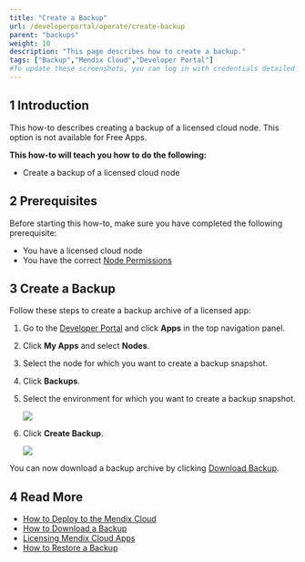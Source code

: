 ```yaml
---
title: "Create a Backup"
url: /developerportal/operate/create-backup
parent: "backups"
weight: 10
description: "This page describes how to create a backup."
tags: ["Backup","Mendix Cloud","Developer Portal"]
#To update these screenshots, you can log in with credentials detailed in How to Update Screenshots Using Team Apps.
---
```


## 1 Introduction

This how-to describes creating a backup of a licensed cloud node. This option is not available for Free Apps.

**This how-to will teach you how to do the following:**

*   Create a backup of a licensed cloud node


## 2 Prerequisites

Before starting this how-to, make sure you have completed the following prerequisite:

*   You have a licensed cloud node
*   You have the correct [Node Permissions](/developerportal/deploy/node-permissions)

## 3 Create a Backup

Follow these steps to create a backup archive of a licensed app:

1. Go to the [Developer Portal](http://sprintr.home.mendix.com) and click **Apps** in the top navigation panel.
2. Click **My Apps** and select **Nodes**.
3. Select the node for which you want to create a backup snapshot.
4. Click **Backups**.
5. Select the environment for which you want to create a backup snapshot.

    ![](/attachments/developerportal/operate/backups/create-backup/environment.png)

6. Click **Create Backup**.

    ![](/attachments/developerportal/operate/backups/create-backup/backupoptions.jpg)

You can now download a backup archive by clicking [Download Backup](download-backup).


## 4 Read More

* [How to Deploy to the Mendix Cloud](/developerportal/deploy/mendix-cloud-deploy)
* [How to Download a Backup](download-backup)
* [Licensing Mendix Cloud Apps](/developerportal/deploy/licensing-apps)
* [How to Restore a Backup](restore-backup)
